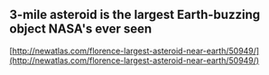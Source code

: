 ## 3-mile asteroid is the largest Earth-buzzing object NASA's ever seen
  
  [http://newatlas.com/florence-largest-asteroid-near-earth/50949/](http://newatlas.com/florence-largest-asteroid-near-earth/50949/)